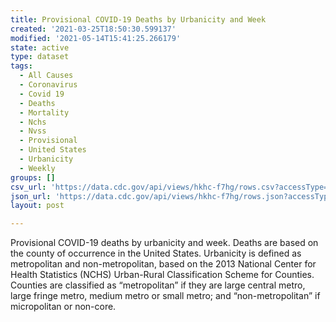 ```yaml
---
title: Provisional COVID-19 Deaths by Urbanicity and Week
created: '2021-03-25T18:50:30.599137'
modified: '2021-05-14T15:41:25.266179'
state: active
type: dataset
tags:
  - All Causes
  - Coronavirus
  - Covid 19
  - Deaths
  - Mortality
  - Nchs
  - Nvss
  - Provisional
  - United States
  - Urbanicity
  - Weekly
groups: []
csv_url: 'https://data.cdc.gov/api/views/hkhc-f7hg/rows.csv?accessType=DOWNLOAD'
json_url: 'https://data.cdc.gov/api/views/hkhc-f7hg/rows.json?accessType=DOWNLOAD'
layout: post

---
```

Provisional COVID-19 deaths by urbanicity and week. Deaths are based on the county of occurrence in the United States. Urbanicity is defined as metropolitan and non-metropolitan, based on the 2013 National Center for Health Statistics (NCHS) Urban-Rural Classification Scheme for Counties. Counties are classified as “metropolitan” if they are large central metro, large fringe metro, medium metro or small metro; and “non-metropolitan” if micropolitan or non-core.

